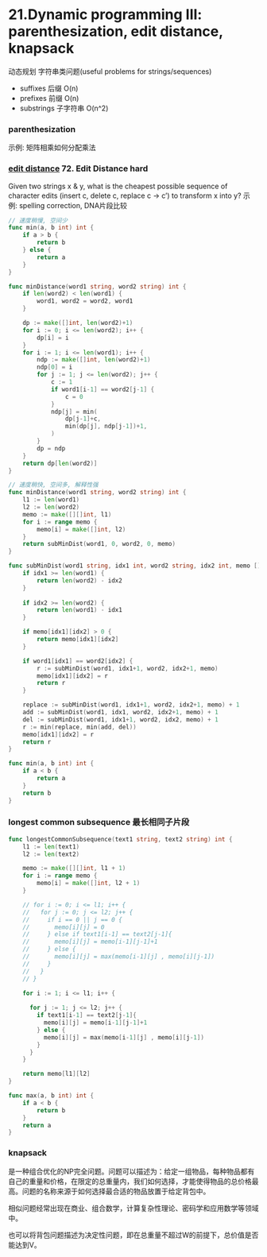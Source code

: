 # 21.Dynamic programming III: parenthesization, edit distance, knapsack

动态规划 字符串类问题(useful problems for strings/sequences)
- suffixes 后缀       O(n)
- prefixes 前缀       O(n)
- substrings 子字符串  O(n^2)

### parenthesization 
示例: 矩阵相乘如何分配乘法

### [edit distance](https://leetcode.com/problems/edit-distance/) 72. Edit Distance hard
Given two strings x & y, what is the cheapest possible sequence of character edits (insert c, delete c, replace c → c’) to transform x into y?
示例: spelling correction, DNA片段比较

~~~go
// 速度稍慢, 空间少
func min(a, b int) int {
	if a > b {
		return b
	} else {
		return a
	}
}

func minDistance(word1 string, word2 string) int {
	if len(word2) < len(word1) {
		word1, word2 = word2, word1
	}

	dp := make([]int, len(word2)+1)
	for i := 0; i <= len(word2); i++ {
		dp[i] = i
	}
	for i := 1; i <= len(word1); i++ {
		ndp := make([]int, len(word2)+1)
		ndp[0] = i
		for j := 1; j <= len(word2); j++ {
			c := 1
			if word1[i-1] == word2[j-1] {
				c = 0
			}
			ndp[j] = min(
				dp[j-1]+c,
				min(dp[j], ndp[j-1])+1,
			)
		}
		dp = ndp
	}
	return dp[len(word2)]
}
~~~

~~~go
// 速度稍快, 空间多, 解释性强
func minDistance(word1 string, word2 string) int {
    l1 := len(word1)
    l2 := len(word2)
    memo := make([][]int, l1)
    for i := range memo {
        memo[i] = make([]int, l2)
    }
    return subMinDist(word1, 0, word2, 0, memo)
}

func subMinDist(word1 string, idx1 int, word2 string, idx2 int, memo [][]int) int {
    if idx1 >= len(word1) {
        return len(word2) - idx2
    }
    
    if idx2 >= len(word2) {
        return len(word1) - idx1
    }

    if memo[idx1][idx2] > 0 {
        return memo[idx1][idx2]
    }

    if word1[idx1] == word2[idx2] {
        r := subMinDist(word1, idx1+1, word2, idx2+1, memo)
        memo[idx1][idx2] = r
        return r
    }

    replace := subMinDist(word1, idx1+1, word2, idx2+1, memo) + 1
    add := subMinDist(word1, idx1, word2, idx2+1, memo) + 1
    del := subMinDist(word1, idx1+1, word2, idx2, memo) + 1
    r := min(replace, min(add, del))
    memo[idx1][idx2] = r
    return r
}

func min(a, b int) int {
    if a < b {
        return a
    }
    return b
}
~~~

### longest common subsequence 最长相同子片段
~~~go
func longestCommonSubsequence(text1 string, text2 string) int {
    l1 := len(text1)
    l2 := len(text2)

    memo := make([][]int, l1 + 1)
    for i := range memo {
        memo[i] = make([]int, l2 + 1)
    }

    // for i := 0; i <= l1; i++ {
    //   for j := 0; j <= l2; j++ {
    //     if i == 0 || j == 0 {
    //       memo[i][j] = 0
    //     } else if text1[i-1] == text2[j-1]{
    //       memo[i][j] = memo[i-1][j-1]+1
    //     } else {
    //       memo[i][j] = max(memo[i-1][j] , memo[i][j-1]) 
    //     }
    //   }
    // }

    for i := 1; i <= l1; i++ {
      
      for j := 1; j <= l2; j++ {
        if text1[i-1] == text2[j-1]{
          memo[i][j] = memo[i-1][j-1]+1
        } else {
          memo[i][j] = max(memo[i-1][j] , memo[i][j-1]) 
        }
      }
    }

    return memo[l1][l2] 
}

func max(a, b int) int {
    if a < b {
        return b
    }
    return a
}
~~~

### knapsack
是一种组合优化的NP完全问题。问题可以描述为：给定一组物品，每种物品都有自己的重量和价格，在限定的总重量内，我们如何选择，才能使得物品的总价格最高。问题的名称来源于如何选择最合适的物品放置于给定背包中。

相似问题经常出现在商业、组合数学，计算复杂性理论、密码学和应用数学等领域中。

也可以将背包问题描述为决定性问题，即在总重量不超过W的前提下，总价值是否能达到V。